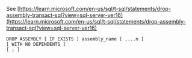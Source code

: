 See [https://learn.microsoft.com/en-us/sql/t-sql/statements/drop-assembly-transact-sql?view=sql-server-ver16](https://learn.microsoft.com/en-us/sql/t-sql/statements/drop-assembly-transact-sql?view=sql-server-ver16)
```
DROP ASSEMBLY [ IF EXISTS ] assembly_name [ ,...n ]  
[ WITH NO DEPENDENTS ]  
[ ; ]
```
